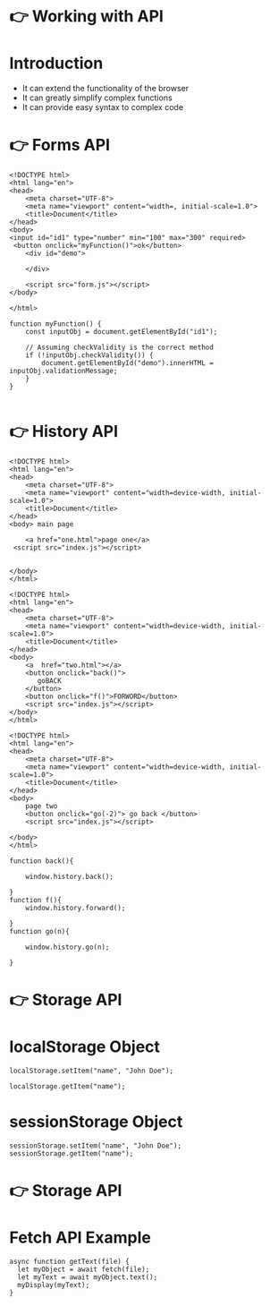 # 👉 Working with API 
# Introduction 

<div style=" margin-right:20px">
<ul>
  <li> It can extend the functionality of the browser</li>
  <li>It can greatly simplify complex functions </li>
  <li> It can provide easy syntax to complex code</li>
  
</ul>   
</div>

#  👉 Forms API 


```
<!DOCTYPE html>
<html lang="en">
<head>
    <meta charset="UTF-8">
    <meta name="viewport" content="width=, initial-scale=1.0">
    <title>Document</title>
</head>
<body>
<input id="id1" type="number" min="100" max="300" required>
 <button onclick="myFunction()">ok</button>
    <div id="demo">

    </div>
    
    <script src="form.js"></script>
</body>

</html>

```



```
function myFunction() {
    const inputObj = document.getElementById("id1");

    // Assuming checkValidity is the correct method
    if (!inputObj.checkValidity()) {
        document.getElementById("demo").innerHTML = inputObj.validationMessage;
    }
}


```

#  👉 History API 


```
<!DOCTYPE html>
<html lang="en">
<head>
    <meta charset="UTF-8">
    <meta name="viewport" content="width=device-width, initial-scale=1.0">
    <title>Document</title>
</head>
<body> main page 
    
    <a href="one.html">page one</a>
 <script src="index.js"></script>

 
</body>
</html>

```

```
<!DOCTYPE html>
<html lang="en">
<head>
    <meta charset="UTF-8">
    <meta name="viewport" content="width=device-width, initial-scale=1.0">
    <title>Document</title>
</head>
<body>
    <a  href="two.html"></a>
    <button onclick="back()">
       goBACK
    </button>
    <button onclick="f()">FORWORD</button>
    <script src="index.js"></script>
</body>
</html>

```
```
<!DOCTYPE html>
<html lang="en">
<head>
    <meta charset="UTF-8">
    <meta name="viewport" content="width=device-width, initial-scale=1.0">
    <title>Document</title>
</head>
<body>
    page two 
    <button onclick="go(-2)"> go back </button>
    <script src="index.js"></script>

</body>
</html>

```
```
function back(){

    window.history.back();

}
function f(){
    window.history.forward();

}
function go(n){

    window.history.go(n);

}
```

#  👉 Storage API


#  localStorage Object 


```
localStorage.setItem("name", "John Doe");

localStorage.getItem("name");
```
# sessionStorage Object



```
sessionStorage.setItem("name", "John Doe");
sessionStorage.getItem("name");
```

#  👉 Storage API    

# Fetch API Example 
```
async function getText(file) {
  let myObject = await fetch(file);
  let myText = await myObject.text();
  myDisplay(myText);
}
```


